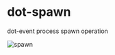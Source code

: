 # dot-spawn

dot-event process spawn operation

![spawn](https://cdn.dribbble.com/users/110372/screenshots/3935394/earth-birth.gif)
